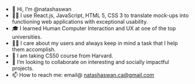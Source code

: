 - 👋 Hi, I’m @natashaswan
- 👩‍💻 I use React.js, JavaScript, HTML 5, CSS 3 to translate mock-ups into functioning web applications with exceptional usability.
- 🎓 I learned Human Computer Interaction and UX at one of the top universities.
- 🫶🏼 I care about my users and always keep in mind a task that I help them accomplish.
- 🌱 I am taking CS50 course from Harvard. 
- 💞️ I’m looking to collaborate on interesting and socially impactful projects.
- 📫 How to reach me: email@   natashaswan.ca@gmail.com

<!---
natashaswan/natashaswan is a ✨ special ✨ repository because its `README.md` (this file) appears on your GitHub profile.
You can click the Preview link to take a look at your changes.
--->
